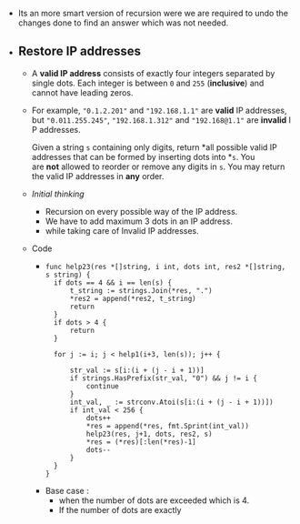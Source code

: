 - Its an more smart version of recursion were we are required to undo the changes done to find an answer which was not needed.
- ## Restore IP addresses
	- A **valid IP address** consists of exactly four integers separated by single dots. Each integer is between `0` and `255` (**inclusive**) and cannot have leading zeros.
	- For example, `"0.1.2.201"` and `"192.168.1.1"` are **valid** IP addresses, but `"0.011.255.245"`, `"192.168.1.312"` and `"192.168@1.1"` are **invalid** IP addresses.
	  
	  Given a string `s` containing only digits, return *all possible valid IP addresses that can be formed by inserting dots into *`s`. You are **not** allowed to reorder or remove any digits in `s`. You may return the valid IP addresses in **any** order.
	- _Initial thinking_
		- Recursion on every possible way of the IP address.
		- We have to add maximum 3 dots in an IP address.
		- while taking  care of Invalid IP addresses.
	- Code
		- ```
		  func help23(res *[]string, i int, dots int, res2 *[]string, s string) {
		  	if dots == 4 && i == len(s) {
		  		t_string := strings.Join(*res, ".")
		  		*res2 = append(*res2, t_string)
		  		return
		  	}
		  	if dots > 4 {
		  		return
		  	}
		  
		  	for j := i; j < help1(i+3, len(s)); j++ {
		  
		  		str_val := s[i:(i + (j - i + 1))]
		  		if strings.HasPrefix(str_val, "0") && j != i {
		  			continue
		  		}
		  		int_val, _ := strconv.Atoi(s[i:(i + (j - i + 1))])
		  		if int_val < 256 {
		  			dots++
		  			*res = append(*res, fmt.Sprint(int_val))
		  			help23(res, j+1, dots, res2, s)
		  			*res = (*res)[:len(*res)-1]
		  			dots--
		  		}
		  	}
		  }
		  ```
		- Base case :
			- when the number of dots are exceeded which is 4.
			- If the number of dots are exactly